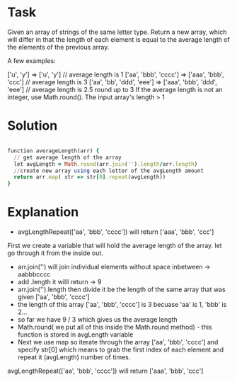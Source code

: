 # Task

Given an array of strings of the same letter type. Return a new array, which will differ in that the length of each element is equal to the average length of the elements of the previous array.



A few examples:

['u', 'y'] =>  ['u', 'y'] // average length is 1
['aa', 'bbb', 'cccc'] => ['aaa', 'bbb', 'ccc'] // average length is 3
['aa', 'bb', 'ddd', 'eee'] => ['aaa', 'bbb', 'ddd', 'eee'] // average length is 2.5 round up to 3
If the average length is not an integer, use Math.round().
The input array's length > 1

# Solution



```ruby

function averageLength(arr) { 
  // get average length of the array
  let avgLength = Math.round(arr.join('').length/arr.length)
  //create new array using each letter of the avgLength amount
  return arr.map( str => str[0].repeat(avgLength))
}


```

# Explanation

- avgLengthRepeat(['aa', 'bbb', 'cccc']) will return  ['aaa', 'bbb', 'ccc']

First we create a variable that will hold the average length of the array. let go through it from the inside out.
- arr.join('') will join individual elements without space inbetween -> aabbbcccc
- add .length it willl return -> 9
- arr.join('').length then divide it be the length of the same array that was given ['aa', 'bbb', 'cccc']
- the length of this array ['aa', 'bbb', 'cccc'] is 3 becuase 'aa' is 1, 'bbb' is 2...
- so far we have 9 / 3 which gives us the average length
- Math.round( we put all of this inside the Math.round method) - this function is stored in avgLength variable
- Next we use map so iterate through the array ['aa', 'bbb', 'cccc'] and specify str[0] which means to grab the first index of each element and repeat it (avgLength) number of times.

avgLengthRepeat(['aa', 'bbb', 'cccc']) will return  ['aaa', 'bbb', 'ccc']


